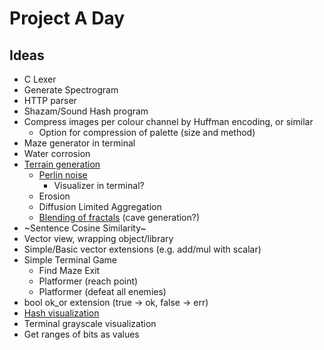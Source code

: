 # Project A Day
## Ideas
- C Lexer
- Generate Spectrogram
- HTTP parser
- Shazam/Sound Hash program
- Compress images per colour channel by Huffman encoding, or similar
    - Option for compression of palette (size and method)
- Maze generator in terminal
- Water corrosion
- [Terrain generation](https://youtu.be/gsJHzBTPG0Y)
    - [Perlin noise](https://en.wikipedia.org/wiki/Perlin_noise)
        - Visualizer in terminal?
    - Erosion
    - Diffusion Limited Aggregation
    - [Blending of fractals](https://youtu.be/1L-x_DH3Uvg) (cave generation?)
- ~Sentence Cosine Similarity~
- Vector view, wrapping object/library
- Simple/Basic vector extensions (e.g. add/mul with scalar)
- Simple Terminal Game
    - Find Maze Exit
    - Platformer (reach point)
    - Platformer (defeat all enemies)
- bool ok_or extension (true -> ok, false -> err)
- [Hash visualization](https://netsec.ethz.ch/publications/papers/validation.pdf)
- Terminal grayscale visualization
- Get ranges of bits as values
